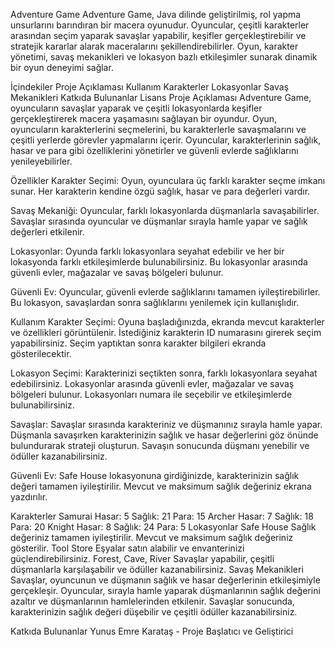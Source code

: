 Adventure Game 
Adventure Game, Java dilinde geliştirilmiş, rol yapma unsurlarını barındıran bir macera oyunudur. Oyuncular, çeşitli karakterler arasından seçim yaparak savaşlar yapabilir, keşifler gerçekleştirebilir ve stratejik kararlar alarak maceralarını şekillendirebilirler. Oyun, karakter yönetimi, savaş mekanikleri ve lokasyon bazlı etkileşimler sunarak dinamik bir oyun deneyimi sağlar.

İçindekiler
Proje Açıklaması
Kullanım
Karakterler
Lokasyonlar
Savaş Mekanikleri
Katkıda Bulunanlar
Lisans
Proje Açıklaması
Adventure Game, oyuncuların savaşlar yaparak ve çeşitli lokasyonlarda keşifler gerçekleştirerek macera yaşamasını sağlayan bir oyundur. Oyun, oyuncuların karakterlerini seçmelerini, bu karakterlerle savaşmalarını ve çeşitli yerlerde görevler yapmalarını içerir. Oyuncular, karakterlerinin sağlık, hasar ve para gibi özelliklerini yönetirler ve güvenli evlerde sağlıklarını yenileyebilirler.

Özellikler
Karakter Seçimi: Oyun, oyunculara üç farklı karakter seçme imkanı sunar. Her karakterin kendine özgü sağlık, hasar ve para değerleri vardır.

Savaş Mekaniği: Oyuncular, farklı lokasyonlarda düşmanlarla savaşabilirler. Savaşlar sırasında oyuncular ve düşmanlar sırayla hamle yapar ve sağlık değerleri etkilenir.

Lokasyonlar: Oyunda farklı lokasyonlara seyahat edebilir ve her bir lokasyonda farklı etkileşimlerde bulunabilirsiniz. Bu lokasyonlar arasında güvenli evler, mağazalar ve savaş bölgeleri bulunur.

Güvenli Ev: Oyuncular, güvenli evlerde sağlıklarını tamamen iyileştirebilirler. Bu lokasyon, savaşlardan sonra sağlıklarını yenilemek için kullanışlıdır.

Kullanım
Karakter Seçimi: Oyuna başladığınızda, ekranda mevcut karakterler ve özellikleri görüntülenir. İstediğiniz karakterin ID numarasını girerek seçim yapabilirsiniz. Seçim yaptıktan sonra karakter bilgileri ekranda gösterilecektir.

Lokasyon Seçimi: Karakterinizi seçtikten sonra, farklı lokasyonlara seyahat edebilirsiniz. Lokasyonlar arasında güvenli evler, mağazalar ve savaş bölgeleri bulunur. Lokasyonları numara ile seçebilir ve etkileşimlerde bulunabilirsiniz.

Savaşlar: Savaşlar sırasında karakteriniz ve düşmanınız sırayla hamle yapar. Düşmanla savaşırken karakterinizin sağlık ve hasar değerlerini göz önünde bulundurarak strateji oluşturun. Savaşın sonucunda düşmanı yenebilir ve ödüller kazanabilirsiniz.

Güvenli Ev: Safe House lokasyonuna girdiğinizde, karakterinizin sağlık değeri tamamen iyileştirilir. Mevcut ve maksimum sağlık değeriniz ekrana yazdırılır.

Karakterler
Samurai
Hasar: 5
Sağlık: 21
Para: 15
Archer
Hasar: 7
Sağlık: 18
Para: 20
Knight
Hasar: 8
Sağlık: 24
Para: 5
Lokasyonlar
Safe House
Sağlık değeriniz tamamen iyileştirilir.
Mevcut ve maksimum sağlık değeriniz gösterilir.
Tool Store
Eşyalar satın alabilir ve envanterinizi güçlendirebilirsiniz.
Forest, Cave, River
Savaşlar yapabilir, çeşitli düşmanlarla karşılaşabilir ve ödüller kazanabilirsiniz.
Savaş Mekanikleri
Savaşlar, oyuncunun ve düşmanın sağlık ve hasar değerlerinin etkileşimiyle gerçekleşir. Oyuncular, sırayla hamle yaparak düşmanlarının sağlık değerini azaltır ve düşmanlarının hamlelerinden etkilenir. Savaşlar sonucunda, karakterinizin sağlık değeri düşebilir ve çeşitli ödüller kazanabilirsiniz.

Katkıda Bulunanlar
Yunus Emre Karataş - Proje Başlatıcı ve Geliştirici
